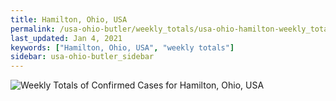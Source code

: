 ```yaml
---
title: Hamilton, Ohio, USA
permalink: /usa-ohio-butler/weekly_totals/usa-ohio-hamilton-weekly_totals.html
last_updated: Jan 4, 2021
keywords: ["Hamilton, Ohio, USA", "weekly totals"]
sidebar: usa-ohio-butler_sidebar
---
```


![Weekly Totals of Confirmed Cases for Hamilton, Ohio, USA](/covid_tracker/images/graphs/usa-ohio-hamilton-weekly_totals_graph.png)

